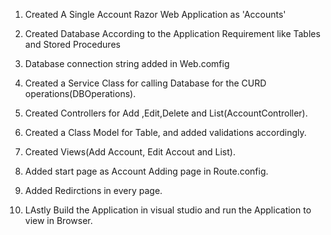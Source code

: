 1. Created A Single Account Razor Web Application as  'Accounts'

2. Created Database According to the Application Requirement like Tables and Stored Procedures

3. Database connection string added in Web.comfig

4. Created a Service Class for calling Database for the CURD operations(DBOperations).

5. Created Controllers for Add ,Edit,Delete and List(AccountController).

6. Created a Class Model for Table, and added validations accordingly.

7. Created Views(Add Account, Edit Accout and List).

8. Added start page as Account Adding page in Route.config.

9. Added Redirctions in every page.

10. LAstly Build the Application in visual studio and run the Application to view in Browser.